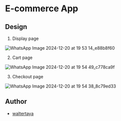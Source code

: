 # E-commerce App

## Design

1. Display page

![WhatsApp Image 2024-12-20 at 19 53 14_e88b8f60](https://github.com/user-attachments/assets/62a854bb-f516-4350-9b84-fd77586539e3)


2. Cart page

![WhatsApp Image 2024-12-20 at 19 54 49_c778ca9f](https://github.com/user-attachments/assets/153c2233-7556-437c-9614-46e1965d2155)


3. Checkout page

![WhatsApp Image 2024-12-20 at 19 54 38_8c79ed33](https://github.com/user-attachments/assets/681941ed-44af-47b9-8384-212a1380acdc)

## Author

- [waltertaya](https://github.com/waltertaya)

